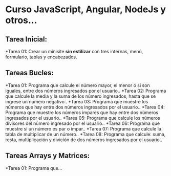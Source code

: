 # Curso JavaScript, Angular, NodeJs y otros...

## Tarea Inicial:
*Tarea 01: Crear un minisite **sin estilizar** con tres internas, menú, formulario, tablas y encabezados.

## Tareas Bucles:
*Tarea 01: Programa que calcule el número mayor, el menor ó si son iguales, entre dos números ingresados por el usuario..
*Tarea 02: Programa que calcule la media y la suma de los número ingresados, hasta que se ingrese un número negativo..
*Tarea 03: Programa que muestre los números que hay entre dos números ingresados por el usuario..
*Tarea 04: Programa que muestre los números impares que hay entre dos números ingresados por el usuario..
*Tarea 05: Programa que calcule los números divisores del número ingresado por el usuario..
*Tarea 06: Programa que muestre si un número es par o impar..
*Tarea 07: Programa que calcule la tabla de multiplicar de un número..
*Tarea 08: Programa que calcule: suma, resta, multiplicación y divición de dos números ingresados por el usuario..

## Tareas Arrays y Matrices:
*Tarea 01: Programa que...
